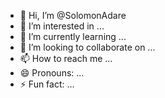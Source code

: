 - 👋 Hi, I’m @SolomonAdare
- 👀 I’m interested in ...
- 🌱 I’m currently learning ...
- 💞️ I’m looking to collaborate on ...
- 📫 How to reach me ...
- 😄 Pronouns: ...
- ⚡ Fun fact: ...

<!---
SolomonAdare/SolomonAdare is a ✨ special ✨ repository because its `README.md` (this file) appears on your GitHub profile.
You can click the Preview link to take a look at your changes.
--->
